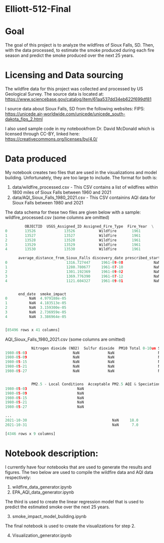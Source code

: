 # Elliott-512-Final

# Goal
The goal of this project is to analyze the wildfires of Sioux Falls, SD. Then, with the data processed, to estimate the smoke produced during each fire season and predict the smoke produced over the next 25 years.

# Licensing and Data sourcing

The wildfire data for this project was collected and processed by US Geological Survey. The source data is located at: https://www.sciencebase.gov/catalog/item/61aa537dd34eb622f699df81

I source data about Sioux Falls, SD from the following websites:
FIPS: https://unicede.air-worldwide.com/unicede/unicede_south-dakota_fips_2.html

I also used sample code in my notebookfrom Dr. David McDonald which is licensed through CC-BY, linked here: https://creativecommons.org/licenses/by/4.0/

# Data produced

My notebook creates two files that are used in the visualizations and model building. Unfortunately, they are too large to include. The format for both is:  

1. data/wildfire_processed.csv - This CSV contains a list of wildfires within 1800 miles of Sioux Falls between 1960 and 2021
2. data/AQI_Sioux_Falls_1980_2021.csv - This CSV containins AQI data for Sioux Falls between 1980 and 2021
   
The data schema for these two files are given below with a sample:
wildfire_processed.csv (some columns are omitted)
```python
         OBJECTID  USGS_Assigned_ID Assigned_Fire_Type  Fire_Year  \
0        13526             13526           Wildfire       1961   
1        13527             13527           Wildfire       1961   
2        13528             13528           Wildfire       1961   
3        13529             13529           Wildfire       1961   
4        13530             13530           Wildfire       1961   

      average_distance_from_Sioux_Falls discovery_date prescribed_start  \
0                           1316.727447     1961-09-08              NaN   
1                           1280.780677     1961-07-10              NaN   
2                           1301.192369     1961-09-02              NaN   
3                           1369.776390     1961-07-12              NaN   
4                           1121.604327     1961-09-01              NaN   


      end_date  smoke_impact  
0          NaN  4.979188e-05  
1          NaN  4.183513e-05  
2          NaN  3.159300e-05  
3          NaN  2.736959e-05  
4          NaN  3.386964e-05  


[85496 rows x 41 columns]

```

AQI_Sioux_Falls_1980_2021.csv (some columns are omitted)
```python
            Nitrogen dioxide (NO2)  Sulfur dioxide  PM10 Total 0-10um STP  \
1980-05-03                     NaN             NaN                    NaN   
1980-05-09                     NaN             NaN                    NaN   
1980-05-15                     NaN             NaN                    NaN   
1980-05-21                     NaN             NaN                    NaN   
1980-05-27                     NaN             NaN                    NaN   


            PM2.5 - Local Conditions  Acceptable PM2.5 AQI & Speciation Mass  \
1980-05-03                       NaN                                     NaN   
1980-05-09                       NaN                                     NaN   
1980-05-15                       NaN                                     NaN   
1980-05-21                       NaN                                     NaN   
1980-05-27                       NaN                                     NaN   

...
2021-10-30                                       NaN     18.0  
2021-10-31                                       NaN      7.0  

[4346 rows x 9 columns]
```

# Notebook description:

I currently have four notebooks that are used to generate the results and figures. The two below are used to compile the wildfire data and AQI data respectively:
1. wildfire_data_generator.ipynb
2. EPA_AQI_data_generator.ipynb

The third is used to create the linear regression model that is used to predict the estimated smoke over the next 25 years.

3. smoke_impact_model_building.ipynb

The final notebook is used to create the visualizations for step 2.

4. Visualization_generator.ipynb


